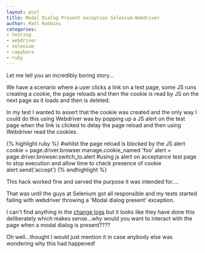 ```yaml
---
layout: post
title: Modal Dialog Present exception Selenium-Webdriver
author: Matt Robbins 
categories:
- testing 
- webdriver 
- selenium 
- capybara
- ruby 
---
```


Let me tell you an incredibly boring story...

We have a scenario where a user clicks a link on a test page, some JS runs creating a cookie, the page reloads and then the cookie is read by JS on the next page as it loads and then is deleted.

In my test I wanted to assert that the cookie was created and the only way I could do this using Webdriver was by popping up a JS alert on the test page when the link is clicked to delay the page reload and then using Webdriver read the cookies.

{% highlight ruby %}
#whilst the page reload is blocked by the JS alert
cookie = page.driver.browser.manage.cookie_named 'foo'
alert = page.driver.browser.switch_to.alert #using js alert on acceptance test page to stop execution and allow time to check presence of cookie
alert.send('accept')
{% endhighlight %}

This hack worked fine and served the purpose it was intended for....

That was until the guys at Selenium got all responsible and my tests started failing with webdriver throwing a 'Modal dialog present' exception.

I can't find anything in the [change logs](http://code.google.com/p/selenium/source/browse/trunk/java/CHANGELOG) but it looks like they have done this deliberately which makes sense...why would you want to interact with the page when a modal dialog is present????

Oh well...thought I would just mention it in case anybody else was wondering why this had happened!


